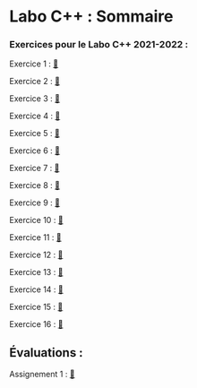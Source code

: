 # Labo C++ : Sommaire

### Exercices pour le Labo C++ 2021-2022 :

Exercice 1 : [:link:](https://github.com/Tractorou24/LaboCPP/tree/master/Exercice%201)

Exercice 2 : [:link:](https://github.com/Tractorou24/LaboCPP/tree/master/Exercice%202)

Exercice 3 : [:link:](https://github.com/Tractorou24/LaboCPP/tree/master/Exercice%203)

Exercice 4 : [:link:](https://github.com/Tractorou24/LaboCPP/tree/master/Exercice%204)

Exercice 5 : [:link:](https://github.com/Tractorou24/LaboCPP/tree/master/Exercice%205)

Exercice 6 : [:link:](https://github.com/Tractorou24/LaboCPP/tree/master/Exercice%206)

Exercice 7 : [:link:](https://github.com/Tractorou24/LaboCPP/tree/master/Exercice%207)

Exercice 8 : [:link:](https://github.com/Tractorou24/LaboCPP/tree/master/Exercice%208)

Exercice 9 : [:link:](https://github.com/Tractorou24/LaboCPP/tree/master/Exercice%209)

Exercice 10 : [:link:](https://github.com/Tractorou24/LaboCPP/tree/master/Exercice%2010)

Exercice 11 : [:link:](https://github.com/Tractorou24/LaboCPP/tree/master/Exercice%2011)

Exercice 12 : [:link:](https://github.com/Tractorou24/LaboCPP/tree/master/Exercice%2012)

Exercice 13 : [:link:](https://github.com/Tractorou24/LaboCPP/tree/master/Exercice%2013)

Exercice 14 : [:link:](https://github.com/Tractorou24/LaboCPP/tree/master/Exercice%2014)

Exercice 15 : [:link:](https://github.com/Tractorou24/LaboCPP/tree/master/Exercice%2015)

Exercice 16 : [:link:](https://github.com/Tractorou24/LaboCPP/tree/master/Exercice%2016)

## Évaluations :

Assignement 1 : [:link:](https://github.com/Tractorou24/LaboCPP/tree/master/Assignement%201)